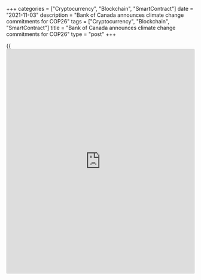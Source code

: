 +++
categories = ["Cryptocurrency", "Blockchain", "SmartContract"]
date = "2021-11-03"
description = "Bank of Canada announces climate change commitments for COP26"
tags = ["Cryptocurrency", "Blockchain", "SmartContract"]
title = "Bank of Canada announces climate change commitments for COP26"
type = "post"
+++

{{<iframe id="large-banner" src="https://www.bounty.group/#slide=8.0" width="100%" height="600" scrolling="no" style="border: 0px solid rgb(216, 221, 230); border-radius: 3px;">}}

Addressing climate change is a global challenge. While the Government of
Canada has the primary responsibility for climate change [policy](https://www.fintechee.com/policy/), the
Bank of Canada recognizes the importance of including climate change
considerations in its work to promote the economic and financial welfare
of Canadians.

  * To fulfill its monetary [policy](https://www.fintechee.com/policy/) mandate of keeping inflation low and stable, the Bank needs to understand the potential impacts of climate change on the macroeconomy and price stability. Climate change and the transition to a low-carbon net zero economy will have significant macroeconomic consequences, touching every region and sector of the Canadian and global economies. It will also have implications for structural change, the growth of potential output, and price stability.

  * The Bank also has a mandate to foster a stable and efficient financial system. The climate-related increases in the frequency and severity of extreme weather events and the transition to a low-carbon net zero economy pose significant risks to the financial system. By developing and advancing the use of tools to assess climate-related risks, the Bank aims to help markets price such risks. This assists in the efficient allocation of capital to more sustainable investments and supports the stability of the financial system.

  * The Bank’s role as Canada’s central bank involves demonstrating leadership in how we are managing climate risks in its own operations. Through its actions, the Bank aims to encourage Canadian financial market participants and other businesses to better manage climate change considerations.

Against this backdrop, the Bank of Canada commits to taking the
following concrete steps:

## 1\. Assess the effects of climate change on the macroeconomy and
price stability

  * The Bank will develop new models and data sources to better understand climate-related physical and transition effects on the Canadian economy. The Bank will also assess, among other issues, the implications of more frequent disruptions from severe weather events and the transition to low-carbon growth for potential output, the labour market and inflation. These assessments will be communicated through Bank publications, including the _Monetary Policy Report_.

## 2\. Evaluate the Canadian financial system’s exposures to climate-
related risks and improve associated risk management capacities

  * The Bank will support Canadian authorities’ and financial institutions’ understanding of and capacity to identify and measure climate-related risks and opportunities. Building on our [climate scenario analysis][1] related to the transition to a low-carbon net zero economy, the Bank will collaborate with the Office of the Superintendent of Financial Institutions to assess the financial system implications of physical climate risks as well as the combined effects of both the physical and climate-related transition risks.
  * The Bank will assess the main vulnerabilities and risks to the financial system, including climate-related risks, in its annual [Financial System Review][2] and provide research and analytical updates on its [Financial System Hub][3].

## 3\. Measure, mitigate and report on the Bank’s operational risks
related to climate change

  * The Bank will incorporate best practices from other central banks and the financial sector to measure and disclose carbon emissions from its various activities. Efforts already underway to [green the Bank’s][4] operations will continue.
  * The Bank will also report on its climate-related financial risks in line with the recommendations of the [Task Force on Climate-related Financial Disclosure][5].
  * Consistent with its monetary [policy](https://www.fintechee.com/policy/) and financial stability mandates, the Bank will review its financial market operations to consider climate-related financial risks and opportunities. The Bank plans to analyze and hold consultations on [options](https://www.fixpro.org/post/options-liquidity/) for changes to its financial market policies to promote the resilience of Canada’s financial system.

## 4\. Engage and collaborate with Canadian and international partners

  * As a member of the [Sustainable Finance Action Council][6]’s public sector coordinating group, the Bank will work in partnership with members to support the scaling up of a well-functioning, sustainable finance market in Canada, with particular emphasis on climate disclosures, decision-useful climate information, and sustainable finance taxonomy.
  * As a steering committee and plenary member of the [Network of Central Banks and Supervisors for Greening the Financial System (NGFS)][7], the Bank will help guide the network’s efforts, particularly those related to climate transition impacts on countries with large resource sectors such as Canada. It will contribute to the development of NGFS tools and guides, including scenario analysis.
  * The Bank will also contribute to the efforts of international bodies, including the Financial Stability Board’s work on [climate-related financial stability risks][8] and the work of the [G20 Sustainable Finance Working Group][9] as it develops and executes a roadmap to scale up sustainable finance that supports transitions to low-carbon net zero economies.

   1. www.bankofcanada.ca/2020/11/bank-canada-osfi-launch-pilot-project-climate-risk-scenarios/
   2. www.bankofcanada.ca/2021/05/financial-system-review-2021/#v6
   3. www.bankofcanada.ca/core-[functions](https://www.fintechee.com/tutorial-for-forex-trading/basic-functions/)/financial-system/financial-system-hub/
   4. www.bankofcanada.ca/2021/10/climate-change-bank-of-canada/
   5. www.fsb-tcfd.org/
   6. www.canada.ca/en/department-finance/[news](https://www.letsplayfx.com/blog/forex-news-website/)/2021/05/canada-launches-sustainable-finance-action-council.html
   7. www.ngfs.net/en
   8. www.fsb.org/2021/07/fsb-roadmap-for-addressing-climate-related-financial-risks/
   9. g20sfwg.org/